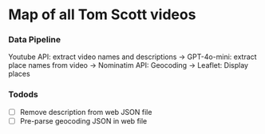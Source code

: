 # Map of all Tom Scott videos

### Data Pipeline
Youtube API: extract video names and descriptions -> GPT-4o-mini: extract place names from video -> Nominatim API: Geocoding -> Leaflet: Display places

### Todods
 -[ ] Remove description from web JSON file
 -[ ] Pre-parse geocoding JSON in web file